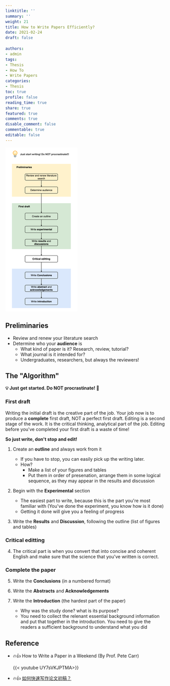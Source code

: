 ```yaml
---
linktitle: ''
summary: ''
weight: 21
title: How to Write Papers Efficiently?
date: 2021-02-24
draft: false

authors:
- admin
tags:
- Thesis
- How To
- Write Papers
categories:
- Thesis
toc: true
profile: false
reading_time: true
share: true
featured: true
comments: true
disable_comment: false
commentable: true
editable: false
---
```


<img src="https://raw.githubusercontent.com/EckoTan0804/upic-repo/master/uPic/read-write-papers-write-papers.png" alt="read-write-papers-write-papers" style="zoom: 50%;" />



## Preliminaries

- Review and renew your literature search
- Determine who your **audience** is
  - What kind of paper is it? Research, review, tutorial?
  - What journal is it intended for?
  - Undergraduates, researchers, but always the reviewers!

 ## The "Algorithm" 

**💡 Just get started. Do NOT procrastinate! 💪**

### First draft

Writing the initial draft is the creative part of the job. Your job now is to produce a **complete** first draft, NOT a perfect first draft. Editing is a second stage of the work. It is the critical thinking, analytical part of the job. Editing before you've completed your first draft is a waste of time!

**So just write, don't stop and edit!** 

1. Create an **outline** and always work from it
   - If you have to stop, you can easily pick up the writing later.
   - How?
     - Make a list of your figures and tables
     - Put them in order of presenation, arrange them in some logical sequence, as they may appear in the results and discussion

2. Begin with the **Experimental** section
   - The easiest part to write, because this is the part you're most familiar with (You've done the experiment, you know how is it done)
   - Getting it done will give you a feeling of progress

3. Write the **Results** and **Discussion**, following the outline (list of figures and tables)

### Critical editting

4. The critical part is when you convert that into concise and coherent English and make sure that the science that you've written is correct.

### Complete the paper

5. Write the **Conclusions** (in a numbered format)

6. Write the **Abstracts** and **Acknowledgements**

7. Write the **Introduction** (the hardest part of the paper)
   - Why was the study done? what is its purpose?
   - You need to collect the relenant essential background information and put that together in the introduction. You need to give the readers a sufficient background to understand what you did  

## Reference

- 🔥👍 How to Write a Paper in a Weekend (By Prof. Pete Carr) 

  {{< youtube UY7sVKJPTMA>}}

- 🔥👍 [如何快速写作论文初稿？](http://blog.sciencenet.cn/blog-377709-1108892.html)
